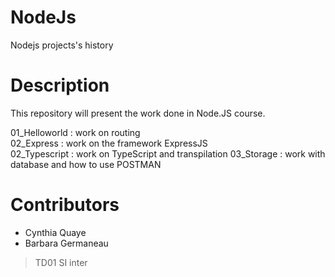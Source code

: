 # NodeJs
Nodejs projects's history

# Description
This repository will present the work done in Node.JS course.

01_Helloworld : work on routing  
02_Express : work on the framework ExpressJS   
02_Typescript : work on TypeScript and transpilation
03_Storage : work with database and how to use POSTMAN

# Contributors
* Cynthia Quaye
* Barbara Germaneau
> TD01 SI inter

